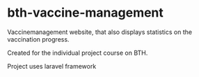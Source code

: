 # bth-vaccine-management
Vaccinemanagement website, that also displays statistics on the vaccination progress.

Created for the individual project course on BTH. 

Project uses laravel framework 